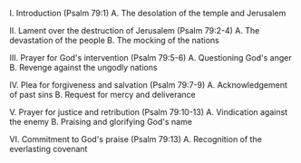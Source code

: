 I. Introduction (Psalm 79:1)
   A. The desolation of the temple and Jerusalem

II. Lament over the destruction of Jerusalem (Psalm 79:2-4)
   A. The devastation of the people
   B. The mocking of the nations

III. Prayer for God's intervention (Psalm 79:5-6)
   A. Questioning God's anger
   B. Revenge against the ungodly nations

IV. Plea for forgiveness and salvation (Psalm 79:7-9)
   A. Acknowledgement of past sins
   B. Request for mercy and deliverance

V. Prayer for justice and retribution (Psalm 79:10-13)
   A. Vindication against the enemy
   B. Praising and glorifying God's name

VI. Commitment to God's praise (Psalm 79:13)
   A. Recognition of the everlasting covenant